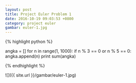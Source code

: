 ```yaml
---
layout: post
title: Project Euler Problem 1
date: 2016-10-19 09:03:53 +0800
category: project euler
gambar: euler-1.jpg
---
```



{% highlight python %}

angka = []
for n in range(1, 1000):
	if n % 3 == 0 or n % 5 == 0:
		angka.append(n)
print sum(angka)

{% endhighlight %}

<!-- more -->

![]({{ site.url }}/gambar/euler-1.jpg)